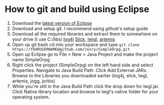 How to git and build using Eclipse
==================================
1. Download the [latest version of Eclipse](http://www.eclipse.org/)
2. Download and setup git. I recommend using github's setup guide
3. Download all the required libraries and extract them to somewhere on your drive (I use C:/libs) [log4j](http://logging.apache.org/log4j/1.2/) [Slick](http://slick.cokeandcode.com/), [lwjgl](http://lwjgl.org/), [artemis](http://gamadu.com/artemis/)
4. Open up git bash cd into your workspace and type 
`git clone https://YOURUSERNAME@github.com/coxry/SimpleOrpg.git`
5. Open up Eclipse go to File > New > Java Project and make the project name SimpleOrpg
6. Right click the project (SimpleOrpg) on the left hand side and select Properties. Navigate to Java Build Path. Click Add External JARs. Browse to the Libraries you downloaded earlier (log4j, slick, lwgl, artemis, jogg, jorbis)
7. While you're still in the Java Build Path click the drop down for lwgl.jar. Click Native library location and browse to lwgl's native folder for your operating system.
